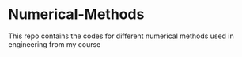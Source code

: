 # Numerical-Methods
This repo contains the codes for different numerical methods used in engineering from my course
